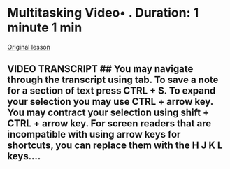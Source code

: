 # Multitasking Video• . Duration: 1 minute 1 min

[Original lesson](https://www.coursera.org/learn/uol-how-computers-work/lecture/BDym1/multitasking)

## VIDEO TRANSCRIPT ## You may navigate through the transcript using tab. To save a note for a section of text press CTRL + S. To expand your selection you may use CTRL + arrow key. You may contract your selection using shift + CTRL + arrow key. For screen readers that are incompatible with using arrow keys for shortcuts, you can replace them with the H J K L keys....

